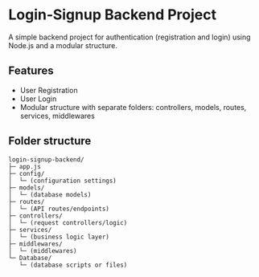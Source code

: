 # Login‑Signup Backend Project
A simple backend project for authentication (registration and login) using Node.js and a modular structure.

## Features
- User Registration
- User Login
- Modular structure with separate folders: controllers, models, routes, services, middlewares

## Folder structure
```plaintext
login-signup-backend/
├─ app.js
├─ config/
│  └─ (configuration settings)
├─ models/
│  └─ (database models)
├─ routes/
│  └─ (API routes/endpoints)
├─ controllers/
│  └─ (request controllers/logic)
├─ services/
│  └─ (business logic layer)
├─ middlewares/
│  └─ (middlewares)
└─ Database/
   └─ (database scripts or files)
